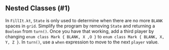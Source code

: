 ## Nested Classes (#1)

In `FillIt.kt`, `State` is only used to determine when there are no more
`BLANK` spaces in `grid`. Simplify the program by removing `State` and
returning a `Boolean` from `turn()`. Once you have that working, add a third
player by changing  `enum class Mark { BLANK, X ,O }` to `enum class Mark {
BLANK, X, Y, Z }`. In `turn()`, use a `when` expression to move to the next
`player` value.